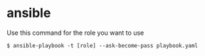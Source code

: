 # ansible

Use this command for the role you want to use

```shell
$ ansible-playbook -t [role] --ask-become-pass playbook.yaml
```